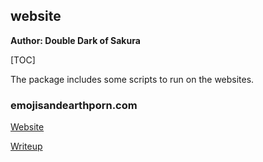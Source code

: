 ## website

**Author: Double Dark of Sakura**

[TOC]

The package includes some scripts to run on the websites.

### emojisandearthporn.com

[Website](http://emojisandearthporn.com/)

[Writeup](./emojisandearthporn.com/README.md)
